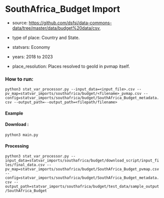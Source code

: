 # SouthAfrica_Budget Import

- source: https://github.com/dsfsi/data-commons-data/tree/master/data/budget%20data/csv, 

- type of place: Country and State.

- statvars: Economy

- years: 2018 to 2023

- place_resolution: Places resolved to geoId in pvmap itself.

### How to run:

`python3 stat_var_processor.py --input_data=<input_file>.csv --pv_map=statvar_imports/southafrica/budget/<filename>_pvmap.csv --config=statvar_imports/southafrica/budget/SouthAfrica_Budget_metadata.csv --output_path=--output_path=<filepath/filename>`

#### Example
#### Download : 
`python3 main.py`

#### Processing
`python3 stat_var_processor.py --input_data=statvar_imports/southafrica/budget/download_script/input_files/final_data.csv --pv_map=statvar_imports/southafrica/budget/SouthAfrica_Budget_pvmap.csv --config=statvar_imports/southafrica/budget/SouthAfrica_Budget_metadata.csv --output_path=statvar_imports/southafrica/budget/test_data/sample_output/SouthAfrica_Budget`
